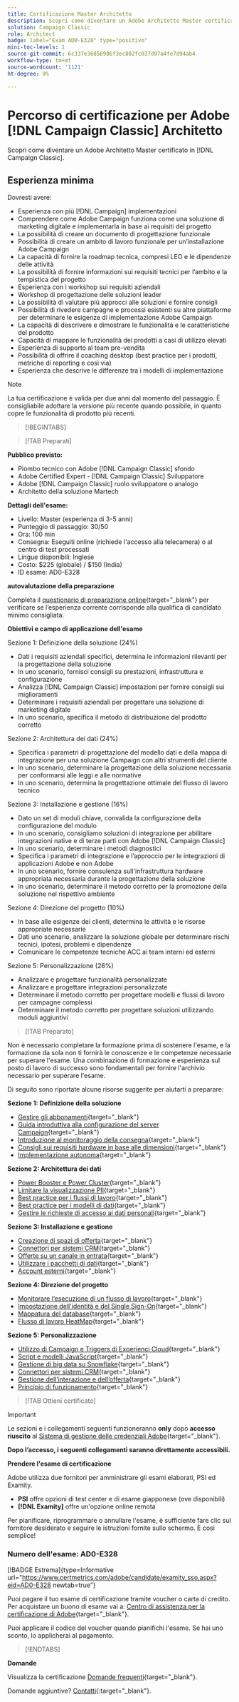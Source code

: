 ```yaml
---
title: Certificazione Master Architetto
description: Scopri come diventare un Adobe Architetto Master certificato in [!DNL Campaign Classic].
solution: Campaign Classic
role: Architect
badge: label="Exam AD0-E328" type="positivo"
mini-toc-levels: 1
source-git-commit: 6c337e36856986f3ec802fc037d97a4fe7d94ab4
workflow-type: tm+mt
source-wordcount: '1121'
ht-degree: 9%

---
```



# Percorso di certificazione per Adobe [!DNL Campaign Classic] Architetto

Scopri come diventare un Adobe Architetto Master certificato in [!DNL Campaign Classic].

## Esperienza minima

Dovresti avere:

* Esperienza con più [!DNL Campaign] implementazioni
* Comprendere come Adobe Campaign funziona come una soluzione di marketing digitale e implementarla in base ai requisiti del progetto
* La possibilità di creare un documento di progettazione funzionale
* Possibilità di creare un ambito di lavoro funzionale per un’installazione Adobe Campaign
* La capacità di fornire la roadmap tecnica, compresi LEO e le dipendenze delle attività
* La possibilità di fornire informazioni sui requisiti tecnici per l’ambito e la tempistica del progetto
* Esperienza con i workshop sui requisiti aziendali
* Workshop di progettazione delle soluzioni leader
* La possibilità di valutare più approcci alle soluzioni e fornire consigli
* Possibilità di rivedere campagne e processi esistenti su altre piattaforme per determinare le esigenze di implementazione Adobe Campaign
* La capacità di descrivere e dimostrare le funzionalità e le caratteristiche del prodotto
* Capacità di mappare le funzionalità dei prodotti a casi di utilizzo elevati
* Esperienza di supporto al team pre-vendita
* Possibilità di offrire il coaching desktop (best practice per i prodotti, metriche di reporting e così via)
* Esperienza che descrive le differenze tra i modelli di implementazione

>[!NOTE]
>
>La tua certificazione è valida per due anni dal momento del passaggio. È consigliabile adottare la versione più recente quando possibile, in quanto copre le funzionalità di prodotto più recenti.

>[!BEGINTABS]

>[!TAB Preparati]

**Pubblico previsto:**

* Piombo tecnico con Adobe [!DNL Campaign Classic] sfondo
* Adobe Certified Expert - [!DNL Campaign Classic] Sviluppatore
* Adobe [!DNL Campaign Classic] ruolo sviluppatore o analogo
* Architetto della soluzione Martech

**Dettagli dell&#39;esame:**

* Livello: Master (esperienza di 3-5 anni)
* Punteggio di passaggio: 30/50
* Ora: 100 min
* Consegna: Eseguiti online (richiede l&#39;accesso alla telecamera) o al centro di test processati
* Lingue disponibili: Inglese
* Costo: $225 (globale) / $150 (India)
* ID esame: AD0-E328

**autovalutazione della preparazione**

Completa il [questionario di preparazione online](https://scorpion.caveon.com/launchpad/ad-q-e318-readiness-questionnaire-for-adobe-campaign-classic-architect-master-exam/ad-q-e318-readiness-questionnaire-for-adobe-campaign-classic-architect-master-exam){target="_blank"} per verificare se l’esperienza corrente corrisponde alla qualifica di candidato minimo consigliata.

**Obiettivi e campo di applicazione dell&#39;esame**

Sezione 1: Definizione della soluzione (24%)

* Dati i requisiti aziendali specifici, determina le informazioni rilevanti per la progettazione della soluzione
* In uno scenario, fornisci consigli su prestazioni, infrastruttura e configurazione
* Analizza [!DNL Campaign Classic] impostazioni per fornire consigli sui miglioramenti
* Determinare i requisiti aziendali per progettare una soluzione di marketing digitale
* In uno scenario, specifica il metodo di distribuzione del prodotto corretto

Sezione 2: Architettura dei dati (24%)

* Specifica i parametri di progettazione del modello dati e della mappa di integrazione per una soluzione Campaign con altri strumenti del cliente
* In uno scenario, determinare la progettazione della soluzione necessaria per conformarsi alle leggi e alle normative
* In uno scenario, determina la progettazione ottimale del flusso di lavoro tecnico

Sezione 3: Installazione e gestione (16%)

* Dato un set di moduli chiave, convalida la configurazione della configurazione del modulo
* In uno scenario, consigliamo soluzioni di integrazione per abilitare integrazioni native e di terze parti con Adobe [!DNL Campaign Classic]
* In uno scenario, determinare i metodi diagnostici
* Specifica i parametri di integrazione e l’approccio per le integrazioni di applicazioni Adobe e non Adobe
* In uno scenario, fornire consulenza sull&#39;infrastruttura hardware appropriata necessaria durante la progettazione della soluzione
* In uno scenario, determinare il metodo corretto per la promozione della soluzione nel rispettivo ambiente

Sezione 4: Direzione del progetto (10%)

* In base alle esigenze dei clienti, determina le attività e le risorse appropriate necessarie
* Dati uno scenario, analizzare la soluzione globale per determinare rischi tecnici, ipotesi, problemi e dipendenze
* Comunicare le competenze tecniche ACC ai team interni ed esterni

Sezione 5: Personalizzazione (26%)

* Analizzare e progettare funzionalità personalizzate
* Analizzare e progettare integrazioni personalizzate
* Determinare il metodo corretto per progettare modelli e flussi di lavoro per campagne complessi
* Determinare il metodo corretto per progettare soluzioni utilizzando moduli aggiuntivi

>[!TAB Preparato]

Non è necessario completare la formazione prima di sostenere l&#39;esame, e la formazione da sola non ti fornirà le conoscenze e le competenze necessarie per superare l&#39;esame. Una combinazione di formazione e esperienza sul posto di lavoro di successo sono fondamentali per fornire l&#39;archivio necessario per superare l&#39;esame.

Di seguito sono riportate alcune risorse suggerite per aiutarti a preparare:

**Sezione 1: Definizione della soluzione**

* [Gestire gli abbonamenti](https://experienceleague.adobe.com/docs/campaign-classic/using/sending-messages/subscriptions-and-referrals/managing-subscriptions.html?lang=en){target="_blank"}
* [Guida introduttiva alla configurazione del server Campaign](https://experienceleague.adobe.com/docs/campaign-classic/using/installing-campaign-classic/additional-configurations/configuring-campaign-server.html?lang=en){target="_blank"}
* [Introduzione al monitoraggio della consegna](https://experienceleague.adobe.com/docs/campaign-classic/using/sending-messages/monitoring-deliveries/about-delivery-monitoring.html?lang=en){target="_blank"}
* [Consigli sui requisiti hardware in base alle dimensioni](https://experienceleague.adobe.com/docs/campaign-classic/using/technotes/hardware-sizing.html?lang=en){target="_blank"}
* [Implementazione autonoma](https://experienceleague.adobe.com/docs/campaign-classic/using/installing-campaign-classic/deployment-types-/standalone-deployment.html?lang=en){target="_blank"}

**Sezione 2: Architettura dei dati**

* [Power Booster e Power Cluster](https://experienceleague.adobe.com/docs/campaign-classic/using/installing-campaign-classic/deployment-types-/power-booster-and-power-cluster.html?lang=en){target="_blank"}
* [Limitare la visualizzazione PII](https://experienceleague.adobe.com/docs/campaign-classic/using/configuring-campaign-classic/editing-schemas/restricting-pii-view.html?lang=en){target="_blank"}
* [Best practice per i flussi di lavoro](https://experienceleague.adobe.com/docs/campaign-classic/using/automating-with-workflows/introduction/workflow-best-practices.html?lang=it){target="_blank"}
* [Best practice per i modelli di dati](https://experienceleague.adobe.com/docs/campaign-classic/using/configuring-campaign-classic/data-model/data-model-best-practices.html?lang=it){target="_blank"}
* [Gestire le richieste di accesso ai dati personali](https://experienceleague.adobe.com/docs/campaign-classic/using/getting-started/privacy/privacy-requests/privacy-requests.html){target="_blank"}

**Sezione 3: Installazione e gestione**

* [Creazione di spazi di offerta](https://experienceleague.adobe.com/docs/campaign-classic/using/managing-offers/managing-environments/creating-offer-spaces.html?lang=en){target="_blank"}
* [Connettori per sistemi CRM](https://experienceleague.adobe.com/docs/campaign-classic/using/getting-started/connectors/crm-connectors/crm-connectors.html?lang=en){target="_blank"}
* [Offerte su un canale in entrata](https://experienceleague.adobe.com/docs/campaign-classic/using/managing-offers/case-study/offers-on-an-inbound-channel.html?lang=en){target="_blank"}
* [Utilizzare i pacchetti di dati](https://experienceleague.adobe.com/docs/campaign-classic/using/getting-started/administration-basics/working-with-data-packages.html?lang=en){target="_blank"}
* [Account esterni](https://experienceleague.adobe.com/docs/campaign-classic/using/installing-campaign-classic/accessing-external-database/external-accounts.html?lang=en){target="_blank"}

**Sezione 4: Direzione del progetto**

* [Monitorare l’esecuzione di un flusso di lavoro](https://experienceleague.adobe.com/docs/campaign-classic/using/automating-with-workflows/monitoring-workflows/monitoring-workflow-execution.html?lang=it){target="_blank"}
* [Impostazione dell&#39;identità e del Single Sign-On](https://helpx.adobe.com/uk/enterprise/using/set-up-identity.html){target="_blank"}
* [Mappatura del database](https://experienceleague.adobe.com/docs/campaign-classic/using/configuring-campaign-classic/schema-reference/database-mapping.html?lang=en){target="_blank"}
* [Flusso di lavoro HeatMap](https://experienceleague.adobe.com/docs/campaign-classic/using/automating-with-workflows/monitoring-workflows/heatmap.html?lang=en){target="_blank"}

**Sezione 5: Personalizzazione**

* [Utilizzo di Campaign e Triggers di Experienci Cloud](https://experienceleague.adobe.com/docs/campaign-classic/using/integrating-with-adobe-experience-cloud/experience-triggers/about-triggers.html?lang=en){target="_blank"}
* [Script e modelli JavaScript](https://experienceleague.adobe.com/docs/campaign-classic/using/automating-with-workflows/advanced-management/javascript-scripts-and-templates.html?lang=en){target="_blank"}
* [Gestione di big data su Snowflake](https://experienceleague.adobe.com/docs/campaign-classic-learn/tutorials/administrating/fda/big-data-segmentation-on-snowflake.html?lang=it){target="_blank"}
* [Connettori per sistemi CRM](https://experienceleague.adobe.com/docs/campaign-classic/using/getting-started/connectors/crm-connectors/crm-connectors.html?lang=en){target="_blank"}
* [Gestione dell’interazione e dell’offerta](https://experienceleague.adobe.com/docs/campaign-classic/using/managing-offers/interaction-overview/interaction-and-offer-management.html?lang=en){target="_blank"}
* [Principio di funzionamento](https://experienceleague.adobe.com/docs/campaign-classic/using/monitoring-campaign-classic/production-procedures/operating-principle.html?lang=en){target="_blank"}

>[!TAB Ottieni certificato]

>[!IMPORTANT]
>
>Le sezioni e i collegamenti seguenti funzioneranno **only**  dopo **accesso riuscito** al [Sistema di gestione delle credenziali Adobe](http://www.certmetrics.com/adobe){target="_blank"}.

**Dopo l’accesso, i seguenti collegamenti saranno direttamente accessibili.**

**Prendere l&#39;esame di certificazione**

Adobe utilizza due fornitori per amministrare gli esami elaborati, PSI ed Examity.

* **PSI** offre opzioni di test center e di esame giapponese (ove disponibili)
* **[!DNL Examity]** offre un&#39;opzione online remota

Per pianificare, riprogrammare o annullare l&#39;esame, è sufficiente fare clic sul fornitore desiderato e seguire le istruzioni fornite sullo schermo. È così semplice!

### Numero dell&#39;esame: AD0-E328

[!BADGE Estrema]{type=Informative url="https://www.certmetrics.com/adobe/candidate/examity_sso.aspx?eid=AD0-E328 newtab=true"}

Puoi pagare il tuo esame di certificazione tramite voucher o carta di credito. Per acquistare un buono di esame vai a: [Centro di assistenza per la certificazione di Adobe](https://market.xvoucher.com/adobe/global){target="_blank"}.

Puoi applicare il codice del voucher quando pianifichi l&#39;esame. Se hai uno sconto, lo applicherai al pagamento.

>[!ENDTABS]

**Domande**

Visualizza la certificazione [Domande frequenti](https://experienceleague.adobe.com/docs/certification/certification/faq.html?lang=en){target="_blank"}.

Domande aggiuntive? [Contatti](mailto:certif@adobe.com){:target=&quot;_blank&quot;}.
